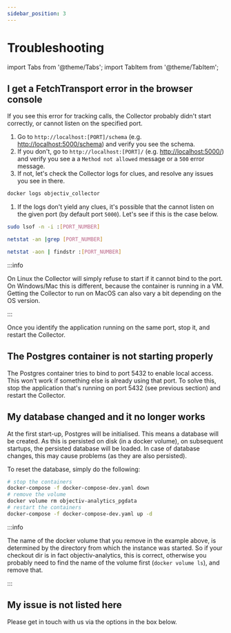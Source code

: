 ```yaml
---
sidebar_position: 3
---
```


# Troubleshooting 


import Tabs from '@theme/Tabs';
import TabItem from '@theme/TabItem';

## I get a FetchTransport error in the browser console
If you see this error for tracking calls, the Collector probably didn't start correctly, or cannot listen on 
the specified port.

1. Go to `http://localhost:[PORT]/schema` (e.g. [http://localhost:5000/schema](http://localhost:5000/schema)) 
and verify you see the schema.
1. If you don't, go to `http://localhost:[PORT]/` (e.g. [http://localhost:5000/](http://localhost:5000/)) and 
verify you see a a `Method not allowed` message or a `500` error message.
1. If not, let's check the Collector logs for clues, and resolve any issues you see in there.
  ```bash
  docker logs objectiv_collector
  ```
1. If the logs don't yield any clues, it's possible that the cannot listen on the given port (by default 
port `5000`). Let's see if this is the case below.

<Tabs groupId="operating-systems">
  <TabItem value="linux" label="Linux">

```bash
sudo lsof -n -i :[PORT_NUMBER]
```

  </TabItem>
  <TabItem value="mac" label="MacOS">

```bash
netstat -an |grep [PORT_NUMBER]
```

  </TabItem>
  <TabItem value="windows" label="Windows">

```bash
netstat -aon | findstr :[PORT_NUMBER]
```

  </TabItem>
</Tabs>


:::info

On Linux the Collector will simply refuse to start if it cannot bind to the port. On Windows/Mac this is 
different, because the container is running in a VM. Getting the Collector to run on MacOS can also vary a 
bit depending on the OS version.

:::

Once you identify the application running on the same port, stop it, and restart the Collector.


## The Postgres container is not starting properly

The Postgres container tries to bind to port 5432 to enable local access. This won't work if something else is 
already using that port. To solve this, stop the application that's running on port 5432 (see previous 
section) and restart the Collector.


## My database changed and it no longer works
At the first start-up, Postgres will be initialised. This means a database will be created. As this is 
persisted on disk (in a docker volume), on subsequent startups, the persisted database will be loaded. In 
case of database changes, this may cause problems (as they are also persisted). 

To reset the database, simply do the following:
```bash
# stop the containers
docker-compose -f docker-compose-dev.yaml down
# remove the volume
docker volume rm objectiv-analytics_pgdata
# restart the containers
docker-compose -f docker-compose-dev.yaml up -d
```

:::info

The name of the docker volume that you remove in the example above, is determined by the directory from which 
the instance was started. So if your checkout dir is in fact objectiv-analytics, this is correct, otherwise 
you probably need to find the name of the volume first (`docker volume ls`), and remove that.

:::


## My issue is not listed here
Please get in touch with us via the options in the box below.